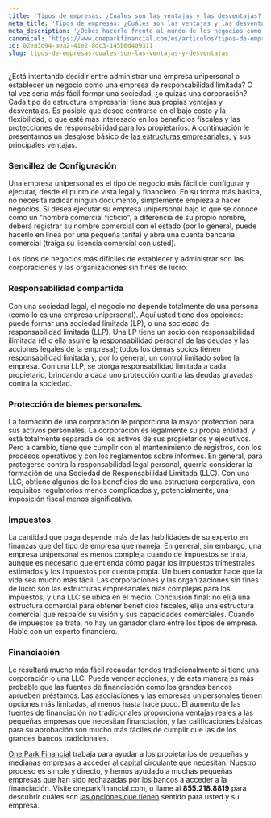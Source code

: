 ```yaml
---
title: 'Tipos de empresas: ¿Cuáles son las ventajas y las desventajas?'
meta_title: 'Tipos de empresas: ¿Cuáles son las ventajas y las desventajas?'
meta_description: '¿Debes hacerle frente al mundo de los negocios como una empresa unipersonal (propietario único), o sacrificar un poco de flexibilidad a favor de la protección financiera que ofrece una LLC? Desglosamos las ventajas y desventajas de los diferentes tipos de estructuras empresariales.'
canonical: 'https://www.oneparkfinancial.com/es/articulos/tipos-de-empresas-cuales-son-las-ventajas-y-desventajas'
id: 02ea3d94-aea2-41e2-8dc3-145b6d409311
slug: tipos-de-empresas-cuales-son-las-ventajas-y-desventajas
---
```

¿Está intentando decidir entre administrar una empresa unipersonal o establecer un negocio como una empresa de responsabilidad limitada?  O tal vez sería más fácil formar una sociedad, ¿o quizás una corporación? Cada tipo de estructura empresarial tiene sus propias ventajas y desventajas. Es posible que desee centrarse en el bajo costo y la flexibilidad, o que esté más interesado en los beneficios fiscales y las protecciones de responsabilidad para los propietarios. A continuación le presentamos un desglose básico de [las estructuras empresariales](https://www.oneparkfinancial.com/es/articulos/que-tipo-de-empresa-tiene), y sus principales ventajas. 

### Sencillez de Configuración

Una empresa unipersonal es el tipo de negocio más fácil de configurar y ejecutar, desde el punto de vista legal y financiero. En su forma más básica, no necesita radicar ningún documento, simplemente empieza a hacer negocios. Si desea ejecutar su empresa unipersonal bajo lo que se conoce como un "nombre comercial ficticio", a diferencia de su propio nombre, deberá registrar su nombre comercial con el estado (por lo general, puede hacerlo en línea por una pequeña tarifa) y abra una cuenta bancaria comercial (traiga su licencia comercial con usted).

Los tipos de negocios más difíciles de establecer y administrar son las corporaciones y las organizaciones sin fines de lucro.

### Responsabilidad compartida

Con una sociedad legal, el negocio no depende totalmente de una persona (como lo es una empresa unipersonal). Aquí usted tiene dos opciones: puede formar una sociedad limitada (LP), o una sociedad de responsabilidad limitada (LLP). Una LP tiene un socio con responsabilidad ilimitada (él o ella asume la responsabilidad personal de las deudas y las acciones legales de la empresa); todos los demás socios tienen responsabilidad limitada y, por lo general, un control limitado sobre la empresa. Con una LLP, se otorga responsabilidad limitada a cada propietario, brindando a cada uno protección contra las deudas gravadas contra la sociedad. 

### Protección de bienes personales.

La formación de una corporación le proporciona la mayor protección para sus activos personales.  La corporación es legalmente su propia entidad, y está totalmente separada de los activos de sus propietarios y ejecutivos. Pero a cambio, tiene que cumplir con el mantenimiento de registros, con los procesos operativos y con los reglamentos sobre informes. En general, para protegerse contra la responsabilidad legal personal, querría considerar la formación de una Sociedad de Responsabilidad Limitada (LLC). Con una LLC, obtiene algunos de los beneficios de una estructura corporativa, con requisitos regulatorios menos complicados y, potencialmente, una imposición fiscal menos significativa.

### Impuestos

La cantidad que paga depende más de las habilidades de su experto en finanzas que del tipo de empresa que maneja. En general, sin embargo, una empresa unipersonal es menos compleja cuando de impuestos se trata, aunque es necesario que entienda cómo pagar los impuestos trimestrales estimados y los impuestos por cuenta propia. Un buen contador hace que la vida sea mucho más fácil. Las corporaciones y las organizaciones sin fines de lucro son las estructuras empresariales más complejas para los impuestos, y una LLC se ubica en el medio. Conclusión final: no elija una estructura comercial para obtener beneficios fiscales, elija una estructura comercial que respalde su visión y sus capacidades comerciales. Cuando de impuestos se trata, no hay un ganador claro entre los tipos de empresa. Hable con un experto financiero.

### Financiación

Le resultará mucho más fácil recaudar fondos tradicionalmente si tiene una corporación o una LLC. Puede vender acciones, y de esta manera es más probable que las fuentes de financiación como los grandes bancos aprueben préstamos. Las asociaciones y las empresas unipersonales tienen opciones más limitadas, al menos hasta hace poco. El aumento de las fuentes de financiación no tradicionales proporciona ventajas reales a las pequeñas empresas que necesitan financiación, y las calificaciones básicas para su aprobación son mucho más fáciles de cumplir que las de los grandes bancos tradicionales. 

[One Park Financial](https://www.oneparkfinancial.com/es/) trabaja para ayudar a los propietarios de pequeñas y medianas empresas a acceder al capital circulante que necesitan. Nuestro proceso es simple y directo, y hemos ayudado a muchas pequeñas empresas que han sido rechazadas por los bancos a acceder a la financiación. Visite oneparkfinancial.com, o llame al **855.218.8819** para descubrir cuáles son [las opciones que tienen](https://www.oneparkfinancial.com/es/preaprob) sentido para usted y su empresa.